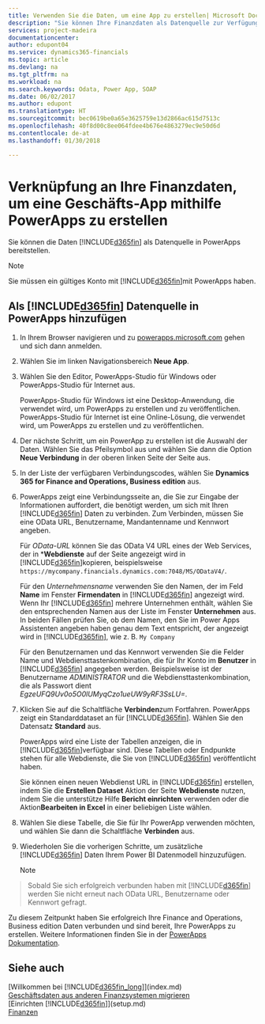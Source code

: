 ```yaml
---
title: Verwenden Sie die Daten, um eine App zu erstellen| Microsoft Docs
description: "Sie können Ihre Finanzdaten als Datenquelle zur Verfügung stellen und eine OData-URL Ihrer Webdienste festlegen, um eine Geschäfts-App mithilfe PowerApps zu erstellen."
services: project-madeira
documentationcenter: 
author: edupont04
ms.service: dynamics365-financials
ms.topic: article
ms.devlang: na
ms.tgt_pltfrm: na
ms.workload: na
ms.search.keywords: Odata, Power App, SOAP
ms.date: 06/02/2017
ms.author: edupont
ms.translationtype: HT
ms.sourcegitcommit: bec0619be0a65e3625759e13d2866ac615d7513c
ms.openlocfilehash: 40f8d00c8ee064fdee4b676e4863279ec9e50d6d
ms.contentlocale: de-at
ms.lasthandoff: 01/30/2018

---
```

# <a name="connecting-to-your-financials-data-to-build-a-business-app-using-powerapps"></a>Verknüpfung an Ihre Finanzdaten, um eine Geschäfts-App mithilfe PowerApps zu erstellen
Sie können die Daten [!INCLUDE[d365fin](includes/d365fin_md.md)] als Datenquelle in PowerApps bereitstellen.  

> [!NOTE]  
>   Sie müssen ein gültiges Konto mit  [!INCLUDE[d365fin](includes/d365fin_md.md)]mit PowerApps haben.  

## <a name="to-add-included365finincludesd365finmdmd-as-a-data-source-in-powerapps"></a>Als [!INCLUDE[d365fin](includes/d365fin_md.md)] Datenquelle in PowerApps hinzufügen
1. In Ihrem Browser navigieren und zu [powerapps.microsoft.com](https://powerapps.microsoft.com/en-us/) gehen und sich dann anmelden.
2. Wählen Sie im linken Navigationsbereich **Neue App**.
3. Wählen Sie den Editor, PowerApps-Studio für Windows oder PowerApps-Studio für Internet aus.

   PowerApps-Studio für Windows ist eine Desktop-Anwendung, die verwendet wird, um PowerApps zu erstellen und zu veröffentlichen. PowerApps-Studio für Internet ist eine Online-Lösung, die verwendet wird, um PowerApps zu erstellen und zu veröffentlichen.
4. Der nächste Schritt, um ein PowerApp zu erstellen ist die Auswahl der Daten. Wählen Sie das Pfeilsymbol aus und wählen Sie dann die Option **Neue Verbindung** in der oberen linken Seite der Seite aus.
5. In der Liste der verfügbaren Verbindungscodes, wählen Sie **Dynamics 365 for Finance and Operations, Business edition** aus.
6. PowerApps zeigt eine Verbindungsseite an, die Sie zur Eingabe der Informationen auffordert, die benötigt werden, um sich mit Ihren [!INCLUDE[d365fin](includes/d365fin_md.md)] Daten zu verbinden. Zum Verbinden, müssen Sie eine OData URL, Benutzername, Mandantenname und Kennwort angeben.

   Für *OData-URL* können Sie das OData V4 URL eines der Web Services, der in ***Webdienste** auf der Seite angezeigt wird in [!INCLUDE[d365fin](includes/d365fin_md.md)]kopieren, beispielsweise `https://mycompany.financials.dynamics.com:7048/MS/ODataV4/`.  

   Für den *Unternehmensname* verwenden Sie den Namen, der im Feld **Name** im Fenster **Firmendaten** in [!INCLUDE[d365fin](includes/d365fin_md.md)] angezeigt wird. Wenn Ihr [!INCLUDE[d365fin](includes/d365fin_md.md)] mehrere Unternehmen enthält, wählen Sie den entsprechenden Namen aus der Liste im Fenster **Unternehmen** aus. In beiden Fällen prüfen Sie, ob dem Namen, den Sie im Power Apps Assistenten angeben haben genau dem Text entspricht, der angezeigt wird in [!INCLUDE[d365fin](includes/d365fin_md.md)], wie z. B. `My Company`

   Für den Benutzernamen und das Kennwort verwenden Sie die Felder Name und Webdiensttastenkombination, die für Ihr Konto im **Benutzer** in [!INCLUDE[d365fin](includes/d365fin_md.md)] angegeben werden. Beispielsweise ist der Benutzername *ADMINISTRATOR* und die Webdiensttastenkombination, die als Passwort dient *EgzeUFQ9Uv0o5O0lUMyqCzo1ueUW9yRF3SsLU=*.
7. Klicken Sie auf die Schaltfläche **Verbinden**zum Fortfahren. PowerApps zeigt ein Standarddataset an für [!INCLUDE[d365fin](includes/d365fin_md.md)]. Wählen Sie den Datensatz **Standard** aus.

   PowerApps wird eine Liste der Tabellen anzeigen, die in [!INCLUDE[d365fin](includes/d365fin_md.md)]verfügbar sind. Diese Tabellen oder Endpunkte stehen für alle Webdienste, die Sie von [!INCLUDE[d365fin](includes/d365fin_md.md)] veröffentlicht haben.

   Sie können einen neuen Webdienst URL in [!INCLUDE[d365fin](includes/d365fin_md.md)] erstellen, indem Sie die **Erstellen Dataset** Aktion der Seite **Webdienste** nutzen, indem Sie die unterstütze Hilfe **Bericht einrichten** verwenden oder die Aktion**Bearbeiten in Excel** in einer beliebigen Liste wählen.
8. Wählen Sie diese Tabelle, die Sie für Ihr PowerApp verwenden möchten, und wählen Sie dann die Schaltfläche **Verbinden** aus.
9. Wiederholen Sie die vorherigen Schritte, um zusätzliche [!INCLUDE[d365fin](includes/d365fin_md.md)] Daten Ihrem Power BI Datenmodell hinzuzufügen.

   > [!NOTE]  
>    Sobald Sie sich erfolgreich verbunden haben mit [!INCLUDE[d365fin](includes/d365fin_md.md)] werden Sie nicht erneut nach OData URL, Benutzername oder Kennwort gefragt.

Zu diesem Zeitpunkt haben Sie erfolgreich Ihre Finance and Operations, Business edition Daten verbunden und sind bereit, Ihre PowerApps zu erstellen. Weitere Informationen finden Sie in der [PowerApps Dokumentation](https://powerapps.microsoft.com/tutorials/getting-started/).

## <a name="see-also"></a>Siehe auch
[Willkommen bei [!INCLUDE[d365fin_long](includes/d365fin_long_md.md)]](index.md)  
[Geschäftsdaten aus anderen Finanzsystemen migrieren](upload-data.md)  
[Einrichten [!INCLUDE[d365fin](includes/d365fin_md.md)]](setup.md)  
[Finanzen](finance.md)  

